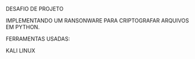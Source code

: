 DESAFIO DE PROJETO

IMPLEMENTANDO UM RANSONWARE PARA CRIPTOGRAFAR 
ARQUIVOS EM PYTHON.

FERRAMENTAS USADAS:

KALI LINUX
